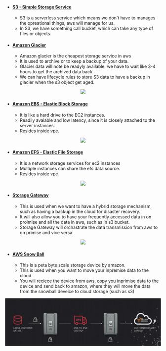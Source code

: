 - #### [S3 - Simple Storage Service](https://github.com/CharlesRajendran/aws-training/blob/master/aws-s3.md)
  - S3 is a serverless service which means we don't have to manages the opreational things, aws will manage for us.
  - In S3, we have something call bucket, which can take any type of files or objects.
 
- #### [Amazon Glacier](https://github.com/CharlesRajendran/aws-training/blob/master/aws-glacier.md)
  - Amazon glacier is the cheapest storage service in aws
  - It is used to archive or to keep a backup of your data.
  - Glacier data will note be readyly available, we have to wait like 3-4 hours to get the archived data back.
  - We can have lifecycle rules to store S3 data to have a backup in glacier when the s3 object get aged.
  
<div align="center"><img src ="https://image.slidesharecdn.com/s3-170918104022/95/deep-dive-on-object-storage-amazon-s3-and-amazon-glacier-20-638.jpg?cb=1505737836" /></div>
 
- #### [Amazon EBS - Elastic Block Storage](https://github.com/CharlesRajendran/aws-training/blob/master/aws-ebs.md)
  - It is like a hard drive to the EC2 instances.
  - Readily avaiable and low latency, since it is closely attached to the server instances.
  - Resides inside vpc.
 
<div align="center"><img src ="https://4.bp.blogspot.com/-Zv39LdIQbdE/VwA4noCaTXI/AAAAAAAARxM/ySpqQV8fiS835CIJwVckYHaQXfdCmOxsg/s1600/57.1%2BAmazon%2BElastic%2BBlock%2BStore.png" /></div>

- #### [Amazon EFS - Elastic File Storage](https://github.com/CharlesRajendran/aws-training/blob/master/aws-efs.md)
  - It is a network storage services for ec2 instances
  - Multiple instances can share the efs data source.
  - Resides inside vpc
<div align="center"><img src ="https://geekflare.com/wp-content/uploads/2017/08/aws-efs-diagram.png" /></div>
  
- #### [Storage Gateway](https://github.com/CharlesRajendran/aws-training/blob/master/aws-storage-gateway.md)
  - This is used when we want to have a hybrid storage mechanism, such as having a backup in the cloud for disaster recovery.
  - It will also allow you to have your frequently accessed data in on proimise and all the data in aws, such as in s3 bucket.
  - Storage Gateway will orchastrate the data transmission from aws to on primise and vice versa.
<div align="center"><img src ="https://www.allthingsdistributed.com/images/arch_diagram_storagegateway.png" /></div>

- #### [AWS Snow Ball](https://github.com/CharlesRajendran/aws-training/blob/master/aws-snowball.md)
  - This is a peta byte scale storage device by amazon.
  - This is used when you want to move your inpremise data to the cloud.
  - You will reciece the device from aws, copy you inprimise data to the device and send back to amazon, where they will move the data from the snowball deveice to cloud storage (such as s3)

<div align="center"><img src ="https://github.com/CharlesRajendran/aws-training/blob/master/images/7.JPG" /></div>
  

